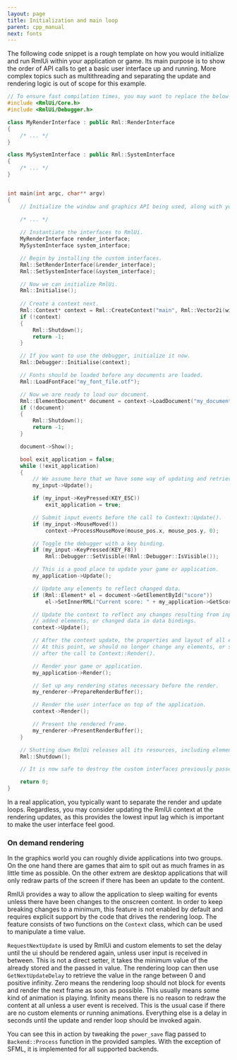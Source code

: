 ```yaml
---
layout: page
title: Initialization and main loop
parent: cpp_manual
next: fonts
---
```



The following code snippet is a rough template on how you would initialize and run RmlUi within your application or game. Its main purpose is to show the order of API calls to get a basic user interface up and running. More complex topics such as multithreading and separating the update and rendering logic is out of scope for this example.


```cpp
// To ensure fast compilation times, you may want to replace the below "include-all" headers with specific files.
#include <RmlUi/Core.h>
#include <RmlUi/Debugger.h>

class MyRenderInterface : public Rml::RenderInterface
{
	/* ... */
}

class MySystemInterface : public Rml::SystemInterface
{
	/* ... */
}


int main(int argc, char** argv)
{
	// Initialize the window and graphics API being used, along with your game or application.
	
	/* ... */

	// Instantiate the interfaces to RmlUi.
	MyRenderInterface render_interface;
	MySystemInterface system_interface;

	// Begin by installing the custom interfaces.
	Rml::SetRenderInterface(&render_interface);
	Rml::SetSystemInterface(&system_interface);

	// Now we can initialize RmlUi.
	Rml::Initialise();
	
	// Create a context next.
	Rml::Context* context = Rml::CreateContext("main", Rml::Vector2i(window_width, window_height));
	if (!context)
	{
		Rml::Shutdown();
		return -1;
	}

	// If you want to use the debugger, initialize it now.
	Rml::Debugger::Initialise(context);

	// Fonts should be loaded before any documents are loaded.
	Rml::LoadFontFace("my_font_file.otf");

	// Now we are ready to load our document.
	Rml::ElementDocument* document = context->LoadDocument("my_document.rml");
	if (!document)
	{
		Rml::Shutdown();
		return -1;
	}

	document->Show();

	bool exit_application = false;
	while (!exit_application)
	{
		// We assume here that we have some way of updating and retrieving inputs internally.
		my_input->Update();

		if (my_input->KeyPressed(KEY_ESC))
			exit_application = true;

		// Submit input events before the call to Context::Update().
		if (my_input->MouseMoved())
			context->ProcessMouseMove(mouse_pos.x, mouse_pos.y, 0);

		// Toggle the debugger with a key binding.
		if (my_input->KeyPressed(KEY_F8))
			Rml::Debugger::SetVisible(!Rml::Debugger::IsVisible());

		// This is a good place to update your game or application.
		my_application->Update();

		// Update any elements to reflect changed data.
		if (Rml::Element* el = document->GetElementById("score"))
			el->SetInnerRML("Current score: " + my_application->GetScoreAsString());

		// Update the context to reflect any changes resulting from input events, animations, modified and
		// added elements, or changed data in data bindings.
		context->Update();

		// After the context update, the properties and layout of all elements are properly resolved.
		// At this point, we should no longer change any elements, or submit input or other events until
		// after the call to Context::Render().

		// Render your game or application.
		my_application->Render();

		// Set up any rendering states necessary before the render.
		my_renderer->PrepareRenderBuffer();

		// Render the user interface on top of the application.
		context->Render();

		// Present the rendered frame.
		my_renderer->PresentRenderBuffer();
	}

	// Shutting down RmlUi releases all its resources, including elements, documents, and contexts.
	Rml::Shutdown();

	// It is now safe to destroy the custom interfaces previously passed to RmlUi.

	return 0;
}

```

In a real application, you typically want to separate the render and update loops. Regardless, you may consider updating the RmlUi context at the rendering updates, as this provides the lowest input lag which is important to make the user interface feel good.

### On demand rendering
In the graphics world you can roughly divide applications into two groups. On the one hand there are games that aim to spit out as much frames in as little time as possible. On the other extrem are desktop applications that will only redraw parts of the screen if there has been an update to the content.

RmlUi provides a way to allow the application to sleep waiting for events unless there have been changes to the onscreen content. In order to keep breaking changes to a minimum, this feature is not enabled by default and requires explicit support by the code that drives the rendering loop. The feature consists of two functions on the `Context` class, which can be used to manipulate a time value.

`RequestNextUpdate` is used by RmlUi and custom elements to set the delay until the ui should be rendered again, unless user input is received in between. This is not a direct setter, it takes the minimum value of the already stored and the passed in value. The rendering loop can then use `GetNextUpdateDelay` to retrieve the value in the range between 0 and positive infinity. Zero means the rendering loop should not block for events and render the next frame as soon as possible. This usually means some kind of animation is playing. Infinity means there is no reason to redraw the content at all unless a user event is received. This is the usual case if there are no custom elements or running animations. Everything else is a delay in seconds until the update and render loop should be invoked again.

You can see this in action by tweaking the `power_save` flag passed to `Backend::Process` function in the provided samples. With the exception of SFML, it is implemented for all supported backends.